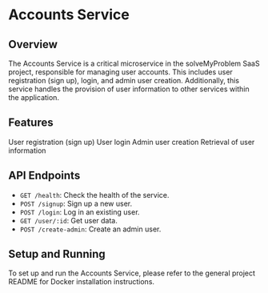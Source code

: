 # Accounts Service

## Overview
The Accounts Service is a critical microservice in the solveMyProblem SaaS project, responsible for managing user accounts. This includes user registration (sign up), login, and admin user creation. Additionally, this service handles the provision of user information to other services within the application.

## Features
User registration (sign up)
User login
Admin user creation
Retrieval of user information

## API Endpoints
- `GET /health`: Check the health of the service.
- `POST /signup`: Sign up a new user.
- `POST /login`: Log in an existing user.
- `GET /user/:id`: Get user data.
- `POST /create-admin`: Create an admin user.

## Setup and Running
To set up and run the Accounts Service, please refer to the general project README for Docker installation instructions.

